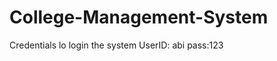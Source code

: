 # College-Management-System
Credentials lo login the system
              UserID: abi
              pass:123
